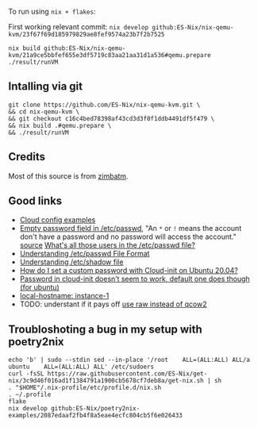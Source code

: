 

To run using `nix + flakes`:

First working relevant commit:
`nix develop github:ES-Nix/nix-qemu-kvm/23f67f69d185979829ae8fef9574a23b7f2b7525`


```
nix build github:ES-Nix/nix-qemu-kvm/21a9ce5bbfef655e3df5719c83aa21aa31d1a536#qemu.prepare
./result/runVM
```

## Intalling via git
```
git clone https://github.com/ES-Nix/nix-qemu-kvm.git \
&& cd nix-qemu-kvm \
&& git checkout c16c4bed78398af43cd3d3f0f1ddb4491df5f479 \
&& nix build .#qemu.prepare \
&& ./result/runVM
```

## Credits 

Most of this source is from [zimbatm](https://github.com/zimbatm/nix-experiments/tree/5e4f6941b8f3e90525c4b2acbdd78c766e1f757e/ubuntu-vm).


## Good links

- [Cloud config examples](https://cloudinit.readthedocs.io/en/latest/topics/examples.html)
- [Empty password field in /etc/passwd](https://security.stackexchange.com/questions/194425/empty-password-field-in-etc-passwd), 
"An `*` or `!` means the account don't have a password and no password will access the account." [source](https://security.stackexchange.com/a/194429)
[What's all those users in the /etc/passwd file?](https://superuser.com/a/750395)
- [Understanding /etc/passwd File Format](https://www.cyberciti.biz/faq/understanding-etcpasswd-file-format/)
- [Understanding /etc/shadow file](https://www.cyberciti.biz/faq/understanding-etcshadow-file/)
- [How do I set a custom password with Cloud-init on Ubuntu 20.04?](https://stackoverflow.com/a/61868231)
- [Password in cloud-init doesn’t seem to work, default one does though (for ubuntu)](https://discuss.linuxcontainers.org/t/password-in-cloud-init-doesnt-seem-to-work-default-one-does-though-for-ubuntu/9401/8)
- [local-hostname: instance-1](https://medium.com/@art.vasilyev/use-ubuntu-cloud-image-with-kvm-1f28c19f82f8)
- TODO: understant if it pays off [use raw instead of qcow2](https://www.reddit.com/r/NixOS/comments/iorlow/nixos_setup_libvirtdqemukvmvirtmanager_why_is_the/g4gos4k/?utm_source=reddit&utm_medium=web2x&context=3)


## Troubloshoting a bug in my setup with poetry2nix

```
echo 'b' | sudo --stdin sed --in-place '/root    ALL=(ALL:ALL) ALL/a ubuntu    ALL=(ALL:ALL) ALL' /etc/sudoers
curl -fsSL https://raw.githubusercontent.com/ES-Nix/get-nix/3c9d46f016ad1f1384791a1900cb5678cf7deb8a/get-nix.sh | sh
. "$HOME"/.nix-profile/etc/profile.d/nix.sh
. ~/.profile
flake
nix develop github:ES-Nix/poetry2nix-examples/2087edaaf2fb4f8a5eae4ecfc804cb5f6e026433
```
